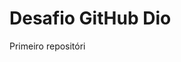 # Desafio GitHub Dio                                                                  
Primeiro repositóri
